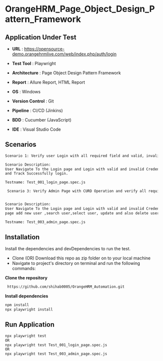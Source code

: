 # OrangeHRM_Page_Object_Design_Pattern_Framework

## Application Under Test

- **URL** :  https://opensource-demo.orangehrmlive.com/web/index.php/auth/login
  
- **Test Tool** :  Playwright
  
- **Architecture** :  Page Object Design Pattern Framework
  
- **Report** :  Allure Report, HTML Report

- **OS**  :  Windows
  
- **Version Control**  :  Git
  
- **Pipeline**  :  CI/CD (Jinkins)
  
- **BDD**  :  Cucumber (JavaScript)

- **IDE** :  Visual Studio Code
  

## Scenarios
```bash
Scenario 1: Verify user Login with all required field and valid, invalid credentials and messages.

Scenario Description: 
User Navigate To the Login page and Login with valid and invalid Credentials and verify all error message
and Track Successfully login. 

Testname: Test_001_login_page.spec.js
```

```bash
 Scenario 3: Verify Admin Page with CURD Operation and verify all required field and valid, invalid credentials and messages. 


Scenario Description: 
User Navigate To the Login page and Login with valid and invalid Credentials.Valid user Navigate to the Admin
page add new user ,search user,select user, update and also delete user with varification message.

Testname: Test_003_admin_page.spec.js
```

## Installation
Install the dependencies and devDependencies to run the test.
- Clone (OR) Download this repo as zip folder on to your local machine
- Navigate to project's directory on terminal and run the following commands:
  
**Clone the repository**
```bash
 https://github.com/shihab0005/OrangeHRM_Automation.git
```

**Install dependencies**
```bash
npm install
npx playwright install
```
## Run Application
```bash
npx playwright test
OR
npx playwright test Test_001_login_page.spec.js
OR
npx playwright test Test_003_admin_page.spec.js
```

